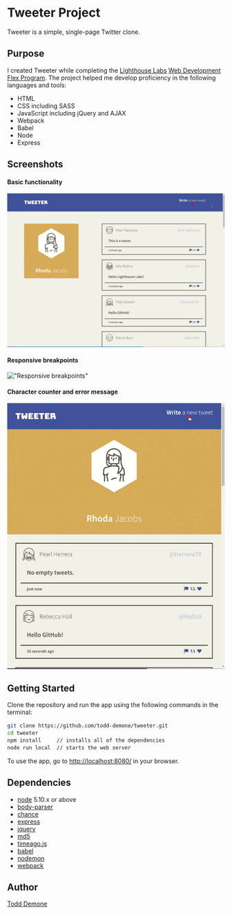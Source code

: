 # Tweeter Project

Tweeter is a simple, single-page Twitter clone.

## Purpose

I created Tweeter while completing the [Lighthouse Labs](https://github.com/lighthouse-labs) [Web Development Flex Program](https://www.lighthouselabs.ca/en/web-development-flex-program). The project helped me develop proficiency in the following languages and tools: 
- HTML
- CSS including SASS
- JavaScript including jQuery and AJAX
- Webpack
- Babel 
- Node 
- Express

## Screenshots

#### Basic functionality

!["Toggling the tweet form"](https://github.com/todd-demone/tweeter/blob/master/docs/toggle-tweet.gif?raw=true)

#### Responsive breakpoints

!["Responsive breakpoints"](https://github.com/todd-demone/tweeter/blob/master/docs/responsive-breakpoints.gif?raw=true)

#### Character counter and error message

!["Character counter and error message"](https://github.com/todd-demone/tweeter/blob/master/docs/error-long-tweet.gif?raw=true)

## Getting Started

Clone the repository and run the app using the following commands in the terminal:
```bash
git clone https://github.com/todd-demone/tweeter.git
cd tweeter
npm install     // installs all of the dependencies
node run local  // starts the web server
```
To use the app, go to <http://localhost:8080/> in your browser.

## Dependencies

- [node](https://nodejs.org) 5.10.x or above
- [body-parser](https://www.npmjs.com/package/body-parser)
- [chance](https://www.npmjs.com/package/chance)
- [express](https://expressjs.com/)
- [jquery](https://jquery.com/)
- [md5](https://www.npmjs.com/package/md5)
- [timeago.js](https://www.npmjs.com/package/timeago.js)
- [babel](https://babeljs.io/)
- [nodemon](https://www.npmjs.com/package/nodemon)
- [webpack](https://webpack.js.org/)

## Author

[Todd Demone](https://github.com/todd-demone)